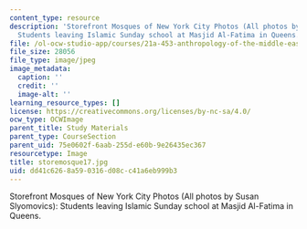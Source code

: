 ```yaml
---
content_type: resource
description: 'Storefront Mosques of New York City Photos (All photos by Susan Slyomovics):
  Students leaving Islamic Sunday school at Masjid Al-Fatima in Queens.'
file: /ol-ocw-studio-app/courses/21a-453-anthropology-of-the-middle-east-spring-2004/dd41c6268a590316d08cc41a6eb999b3_storemosque17.jpg
file_size: 28056
file_type: image/jpeg
image_metadata:
  caption: ''
  credit: ''
  image-alt: ''
learning_resource_types: []
license: https://creativecommons.org/licenses/by-nc-sa/4.0/
ocw_type: OCWImage
parent_title: Study Materials
parent_type: CourseSection
parent_uid: 75e0602f-6aab-255d-e60b-9e26435ec367
resourcetype: Image
title: storemosque17.jpg
uid: dd41c626-8a59-0316-d08c-c41a6eb999b3
---
```

Storefront Mosques of New York City Photos (All photos by Susan Slyomovics): Students leaving Islamic Sunday school at Masjid Al-Fatima in Queens.